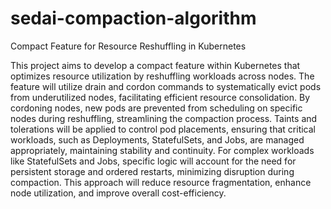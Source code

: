 # sedai-compaction-algorithm
Compact Feature for Resource Reshuffling in Kubernetes

This project aims to develop a compact feature within Kubernetes that optimizes resource utilization by reshuffling workloads across nodes.
The feature will utilize drain and cordon commands to systematically evict pods from underutilized nodes, facilitating efficient resource consolidation.
By cordoning nodes, new pods are prevented from scheduling on specific nodes during reshuffling, streamlining the compaction process.
Taints and tolerations will be applied to control pod placements, ensuring that critical workloads, such as Deployments, StatefulSets, and Jobs, are managed appropriately, maintaining stability and continuity.
For complex workloads like StatefulSets and Jobs, specific logic will account for the need for persistent storage and ordered restarts, minimizing disruption during compaction.
This approach will reduce resource fragmentation, enhance node utilization, and improve overall cost-efficiency.

